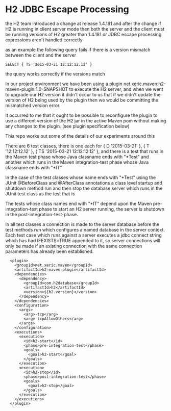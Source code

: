 H2 JDBC Escape Processing
=========================

the H2 team introduced a change at release 1.4.181 and after the change if H2 is running in client server mode
then both the server and the client must be running versions of H2 greater than 1.4.181 or JDBC escape processing
expressions aren't handled correctly

as an example the following query fails if there is a version mismatch between the client and the server

    SELECT { TS '2015-03-21 12:12:12.12' }

the query works correctly if the versions match

In our project environment we have been using a plugin net.xeric.maven:h2-maven-plugin:1.0-SNAPSHOT to execute the H2 server, and
when we went to upgrade our H2 version it didn't occur to us that if we didn't update the version of H2 being used by the plugin then we
would be committing the mismatched version error.

It occurred to me that it ought to be possible to reconfigure the plugin to use a different version of the H2 jar in the active Maven pom
without making any changes to the plugin. (see plugin specification below)

This repo works out some of the details of our experiments around this

There are 6 test classes, there is one each for { D '2015-03-21' }, { T '12:12:12.12' }, { TS '2015-03-21 12:12:12.12' },
and there is a test that runs in the Maven test phase whose Java classname ends with "*Test" and another which runs in the
Maven integration-test phase whose Java classname ends with "*IT"

In the case of the test classes whose name ends with "*Test" using the JUnit @BeforeClass and @AfterClass annotations a class level
startup and shutdown method run and then stop the database server which runs in the JUnit test class as the test that is

The tests whose class names end with "*IT" depend upon the Maven pre-integration-test phase to start an H2 server running, the server is
shutdown in the post-integration-test-phase.

In all test classes a connection is made to the server database before the test methods run which configures a named database in the server context.
Each test case which runs against a server executes a jdbc connect string which has had IFEXISTS=TRUE appended to it, so server connections will only be made
if an existing connection with the same connection parameters has already been established.

      <plugin>
        <groupId>net.xeric.maven</groupId>
        <artifactId>h2-maven-plugin</artifactId>
        <dependencies>
          <dependency>
            <groupId>com.h2database</groupId>
            <artifactId>h2</artifactId>
            <version>${h2.version}</version>
          </dependency>
        </dependencies>
        <configuration>
          <args>
            <arg>-tcp</arg>
            <arg>-tcpAllowOthers</arg>
          </args>
        </configuration>
        <executions>
          <execution>
            <id>h2-start</id>
            <phase>pre-integration-test</phase>
            <goals>
              <goal>h2-start</goal>
            </goals>
          </execution>
          <execution>
            <id>h2-stop</id>
            <phase>post-integration-test</phase>
            <goals>
              <goal>h2-stop</goal>
            </goals>
          </execution>
        </executions>
      </plugin>